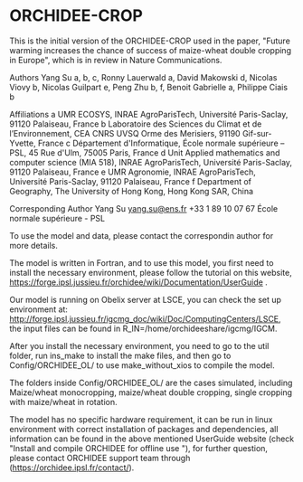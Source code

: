 # ORCHIDEE-CROP
This is the initial version of the ORCHIDEE-CROP used in the paper, "Future warming increases the chance of success of maize-wheat double cropping in Europe", which is in review in Nature Communications.

Authors
Yang Su a, b, c, Ronny Lauerwald a, David Makowski d, Nicolas Viovy b, Nicolas Guilpart e, Peng Zhu b, f, Benoit Gabrielle a, Philippe Ciais b

Affiliations
a UMR ECOSYS, INRAE AgroParisTech, Université Paris-Saclay, 91120 Palaiseau, France
b Laboratoire des Sciences du Climat et de l’Environnement, CEA CNRS UVSQ Orme des Merisiers, 91190 Gif-sur-Yvette, France
c Département d'Informatique, École normale supérieure – PSL, 45 Rue d'Ulm, 75005 Paris, France
d Unit Applied mathematics and computer science (MIA 518), INRAE AgroParisTech, Université Paris-Saclay, 91120 Palaiseau, France
e UMR Agronomie, INRAE AgroParisTech, Université Paris-Saclay, 91120 Palaiseau, France
f Department of Geography, The University of Hong Kong, Hong Kong SAR, China

Corresponding Author
Yang Su 
yang.su@ens.fr 
+33 1 89 10 07 67 
École normale supérieure - PSL

To use the model and data, please contact the correspondin author for more details.

The model is written in Fortran, and to use this model, you first need to install the necessary environment, please follow the tutorial on this website, https://forge.ipsl.jussieu.fr/orchidee/wiki/Documentation/UserGuide .

Our model is running on Obelix server at LSCE, you can check the set up environment at: ​http://forge.ipsl.jussieu.fr/igcmg_doc/wiki/Doc/ComputingCenters/LSCE, the input files can be found in R_IN=/home/orchideeshare/igcmg/IGCM.

After you install the necessary environment, you need to go to the util folder, run ins_make to install the make files, and then go to Config/ORCHIDEE_OL/ to use make_without_xios to compile the model.

The folders inside Config/ORCHIDEE_OL/ are the cases simulated, including Maize/wheat monocropping, maize/wheat double cropping, single cropping with maize/wheat in rotation.

The model has no specific hardware requirement, it can be run in linux environment with correct installation of packages and dependencies, all information can be found in the above mentioned UserGuide website (check "Install and compile ORCHIDEE for offline use "), for further question, please contact ORCHIDEE support team through (https://orchidee.ipsl.fr/contact/).
